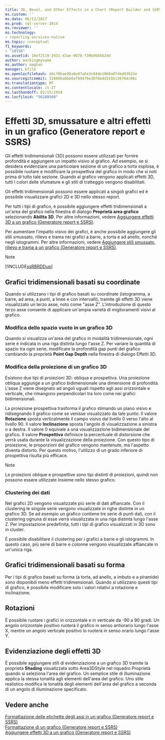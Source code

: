 ```yaml
---
title: 3D, Bevel, and Other Effects in a Chart (Report Builder and SSRS) (Effetti 3D, smussature e altri effetti in un grafico (Generatore report e SSRS)) | Microsoft Docs
ms.custom: ''
ms.date: 06/13/2017
ms.prod: sql-server-2014
ms.reviewer: ''
ms.technology:
- reporting-services-native
ms.topic: conceptual
f1_keywords:
- "10156"
ms.assetid: 18ef2119-2931-43ae-9078-f39b460462dd
author: markingmyname
ms.author: maghan
manager: kfile
ms.openlocfilehash: ddcf0bae98a6e07a6e3c84de1068a8f4bd93833e
ms.sourcegitcommit: 31800ba0bb0af09476e38f6b4d155b136764c06c
ms.translationtype: MT
ms.contentlocale: it-IT
ms.lasthandoff: 02/15/2019
ms.locfileid: "56289560"
---
```

# <a name="3d-bevel-and-other-effects-in-a-chart-report-builder-and-ssrs"></a>Effetti 3D, smussature e altri effetti in un grafico (Generatore report e SSRS)
  Gli effetti tridimensionali (3D) possono essere utilizzati per fornire profondità e aggiungere un impatto visivo al grafico. Ad esempio, se si desidera evidenziare una particolare sezione di un grafico a torta esplosa, è possibile ruotare e modificare la prospettiva del grafico in modo che si noti prima di tutto tale sezione. Quando al grafico vengono applicati effetti 3D, tutti i colori delle sfumature e gli stili di tratteggio vengono disabilitati.  
  
 Gli effetti tridimensionali possono essere applicati a singoli grafici ed è possibile visualizzare grafici 2D e 3D nello stesso report.  
  
 Per tutti i tipi di grafico, è possibile aggiungere effetti tridimensionali a un'area del grafico nella finestra di dialogo **Proprietà area grafico** selezionando **Abilita 3D**. Per altre informazioni, vedere [Aggiungere effetti 3D a un grafico &#40;Generatore report e SSRS&#41;](chart-effects-add-3d-effects-report-builder.md).  
  
 Per aumentare l'impatto visivo dei grafici, è anche possibile aggiungere gli stili smussato, rilievo e trama nei grafici a barre, a torta e ad anello, nonché negli istogrammi. Per altre informazioni, vedere [Aggiungere stili smussato, rilievo e trama a un grafico &#40;Generatore report e SSRS&#41;](chart-effects-add-bevel-emboss-or-texture-report-builder.md).  
  
> [!NOTE]  
>  [!INCLUDE[ssRBRDDup](../../includes/ssrbrddup-md.md)]  
  
## <a name="coordinate-based-three-dimensional-charts"></a>Grafici tridimensionali basati su coordinate  
 Quando si utilizzano i tipi di grafico basati su coordinate (istogramma, a barre, ad area, a punti, a linee e con intervalli), tramite gli effetti 3D viene visualizzato un terzo asse, noto come "asse Z". L'introduzione di questo terzo asse consente di applicare un'ampia varietà di miglioramenti visivi al grafico.  
  
### <a name="changing-the-white-space-in-a-3d-chart"></a>Modifica dello spazio vuoto in un grafico 3D  
 Quando si visualizza un'area del grafico in modalità tridimensionale, ogni serie è indicata in una riga distinta lungo l'asse Z. Per variare la quantità di spazio tra ogni serie, modificare la profondità gap punti del grafico cambiando la proprietà **Point Gap Depth** nella finestra di dialogo Effetti 3D.  
  
### <a name="changing-the-projection-of-a-3d-chart"></a>Modifica della proiezione di un grafico 3D  
 Esistono due tipi di proiezioni 3D: obliqua e prospettiva. Una proiezione obliqua aggiunge a un grafico bidimensionale una dimensione di profondità. L'asse Z viene disegnato ad angoli uguali rispetto agli assi orizzontale e verticale, che rimangono perpendicolari tra loro come nei grafici bidimensionali.  
  
 La proiezione prospettiva trasforma il grafico stimando un piano visivo e ridisegnando il grafico come se venisse visualizzato da tale punto. Il valore **Rotazione** sposta verticalmente il campo visivo dal livello 0 verso l'alto al livello 90. Il valore **Inclinazione** sposta l'angolo di visualizzazione a sinistra o a destra. Il valore 0 equivale a una visualizzazione bidimensionale del grafico. Il valore **Prospettiva** definisce la percentuale di distorsione che verrà usata durante la visualizzazione della proiezione. Con questo tipo di proiezione, le proporzioni del grafico vengono mantenute, ma l'aspetto diventa distorto. Per questo motivo, l'utilizzo di un grado inferiore di prospettiva risulta più efficace.  
  
> [!NOTE]  
>  Le proiezioni oblique e prospettive sono tipi distinti di proiezioni, quindi non possono essere utilizzate insieme nello stesso grafico.  
  
### <a name="clustering-data"></a>Clustering dei dati  
 Nel grafici 2D vengono visualizzate più serie di dati affiancate. Con il clustering le singole serie vengono visualizzate in righe distinte in un grafico 3D. Se ad esempio un grafico contiene tre serie di punti dati, con il clustering ognuna di esse verrà visualizzata in una riga distinta lungo l'asse Z. Per impostazione predefinita, tutti i tipi di grafico visualizzati in 3D sono in cluster.  
  
 È possibile disabilitare il clustering per i grafici a barre e gli istogrammi. In questo caso, più serie di barre e colonne vengono visualizzate affiancate in un'unica riga.  
  
## <a name="shape-based-three-dimensional-charts"></a>Grafici tridimensionali basati su forma  
 Per i tipi di grafico basati su forma (a torta, ad anello, a imbuto e a piramide) sono disponibili meno effetti tridimensionali. Quando si utilizzano questi tipi di grafico, è possibile modificare solo i valori relativi a rotazione e inclinazione.  
  
## <a name="rotations"></a>Rotazioni  
 È possibile ruotare i grafici in orizzontale e in verticale da -90 a 90 gradi. Un angolo orizzontale positivo ruoterà il grafico in senso antiorario lungo l'asse X, mentre un angolo verticale positivo lo ruoterà in senso orario lungo l'asse Y.  
  
## <a name="highlighting-3d-effects"></a>Evidenziazione degli effetti 3D  
 È possibile aggiungere stili di evidenziazione a un grafico 3D tramite la proprietà **Shading** visualizzata sotto Area3DStyle nel riquadro Proprietà quando si seleziona l'area del grafico. Un semplice stile di illuminazione applica la stessa tonalità agli elementi dell'area del grafico. Uno stile realistico modifica le tonalità degli elementi dell'area del grafico a seconda di un angolo di illuminazione specificato.  
  
## <a name="see-also"></a>Vedere anche  
 [Formattazione delle etichette degli assi in un grafico &#40;Generatore report e SSRS&#41;](formatting-axis-labels-on-a-chart-report-builder-and-ssrs.md)   
 [Formattazione di un grafico &#40;Generatore report e SSRS&#41;](formatting-a-chart-report-builder-and-ssrs.md)   
 [Aggiungere effetti 3D a un grafico &#40;Generatore report e SSRS&#41;](chart-effects-add-3d-effects-report-builder.md)  
  
  
